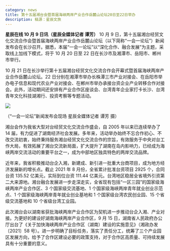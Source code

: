 ```yaml
---
category: news
title: 第十五届湘台会暨首届海峡两岸产业合作岳麓山论坛20日至22日举办
description: 稿源：星辰文旅
---
```


**星辰在线 10 月 9 日讯（星辰全媒体记者 谭芳）** 10 月 9 日，第十五届湘台经贸文化交流合作会暨首届海峡两岸产业合作岳麓山论坛（以下简称“一会一论坛”）新闻发布会在长沙召开。据悉，本届“一会一论坛”以“深化合作、融合发展”为主题，采取线上加线下模式，将于 10 月 20 日至 22 日在长沙市及湘潭市、岳阳市、郴州市举行。

10 月 21 日在长沙举行第十五届湘台经贸文化交流合作会开幕式暨首届海峡两岸产业合作岳麓山论坛。22 日分别在湘潭市举办长株潭三市产业对接会、在岳阳市举办电子信息和现代农业产业对接会、在郴州市举办承接台资企业产业转移合作对接会。此外，活动期间还安排有产业合作区座谈会、台湾青年企业家打卡长沙、台湾青年文化科技湖湘行、投资考察等专题活动。

![](https://res.changsha.cn/upload/12/document_news/110485/20211009/document_news_content_61616594a0716_watermark1.jpg)

（“一会一论坛”新闻发布会现场 星辰全媒体记者 谭芳 摄）

湘台会作为我省大型对台经贸文化交流合作盛会，自 2005 年以来已连续举办了 14 届，有力促进了湖南经济社会发展。多年来，活动举办始终不忘合作初心、不改交流初衷，始终秉持服务湘台经贸文化交流合作的宗旨，有效服务于中央对台工作大局，有效拓展了湘台交流新局面，扩大提升了湖南在岛内影响力，已经成为海峡两岸交流活动的重要平台之一，成为中部地区独具特色的两岸交流品牌。

近年来，我省积极推动台企入湘，新建成、新引进一批重大台商项目，成为地方经济发展新的增长点。截止 2021 年 8 月份，全省累计批准台资项目 2925 个，合同台资 135.52 亿美元，实际到位台资 111.44 亿美元。台湾地区稳居全省境外引资第二大来源地。湘台融合发展进一步走深走实，全省现有包括“一区三园”的国家级海峡两岸产业合作区、3 个国家级交流基地、1 个国家级海峡两岸青年就业创业示范点、1 个国家级海峡两岸青年就业创业基地和 1 个国家级台湾农民创业园、15 个省级交流基地和 10 个省级台湾工业园。

此次湘台会以湖南省获批海峡两岸产业合作区为契机进一步推动台企入湘、产业对接。为更好的建设好湖南海峡两岸产业合作区，9 月 15 日，湖南省人民政府办公厅出台了《关于加快海峡两岸产业合作区（湖南）建设的实施意见》（湘政办发〔2021〕58 号）。进一步明确了目标任务，落实了责任分工，统筹了三个产业园区发展方向，给予了合作区建设必要的政策支持，对于合作区高质量、可持续发展具有十分重要的意义。
